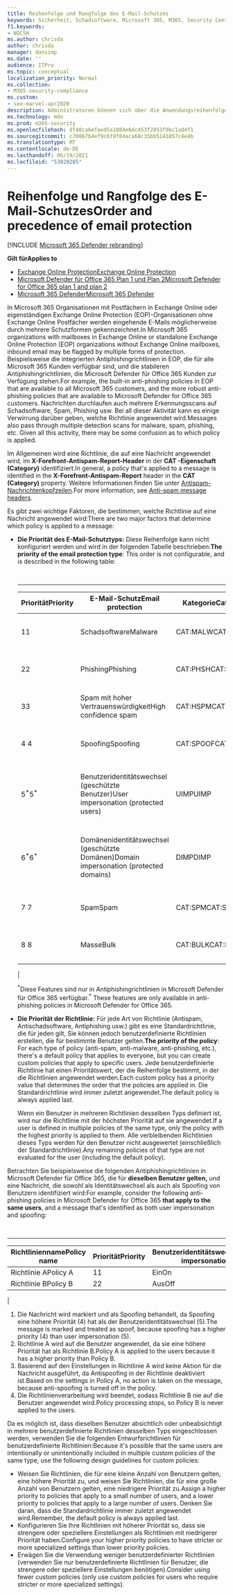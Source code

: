 ```yaml
---
title: Reihenfolge und Rangfolge des E-Mail-Schutzes
keywords: Sicherheit, Schadsoftware, Microsoft 365, M365, Security Center, Microsoft 365 Defender Portal, Microsoft Defender für Endpunkt, Microsoft Defender für Office 365, Microsoft Defender for Identity
f1.keywords:
- NOCSH
ms.author: chrisda
author: chrisda
manager: dansimp
ms.date: ''
audience: ITPro
ms.topic: conceptual
localization_priority: Normal
ms.collection:
- M365-security-compliance
ms.custom:
- seo-marvel-apr2020
description: Administratoren können sich über die Anwendungsreihenfolge der Schutzmaßnahmen in Exchange Online Protection (EOP) informieren und erfahren, wie der Prioritätswert in Schutzrichtlinien bestimmt, welche Richtlinie angewendet wird.
ms.technology: mdo
ms.prod: m365-security
ms.openlocfilehash: df40ca6efaed5a1884e6dc453f2053f9bc1a84f1
ms.sourcegitcommit: c70067b4ef9c6f8f04aca68c35bb5141857c4e4b
ms.translationtype: MT
ms.contentlocale: de-DE
ms.lasthandoff: 06/19/2021
ms.locfileid: "53029285"
---
```

# <a name="order-and-precedence-of-email-protection"></a><span data-ttu-id="046e1-104">Reihenfolge und Rangfolge des E-Mail-Schutzes</span><span class="sxs-lookup"><span data-stu-id="046e1-104">Order and precedence of email protection</span></span>

[!INCLUDE [Microsoft 365 Defender rebranding](../includes/microsoft-defender-for-office.md)]

<span data-ttu-id="046e1-105">**Gilt für**</span><span class="sxs-lookup"><span data-stu-id="046e1-105">**Applies to**</span></span>
- [<span data-ttu-id="046e1-106">Exchange Online Protection</span><span class="sxs-lookup"><span data-stu-id="046e1-106">Exchange Online Protection</span></span>](exchange-online-protection-overview.md)
- [<span data-ttu-id="046e1-107">Microsoft Defender für Office 365 Plan 1 und Plan 2</span><span class="sxs-lookup"><span data-stu-id="046e1-107">Microsoft Defender for Office 365 plan 1 and plan 2</span></span>](defender-for-office-365.md)
- [<span data-ttu-id="046e1-108">Microsoft 365 Defender</span><span class="sxs-lookup"><span data-stu-id="046e1-108">Microsoft 365 Defender</span></span>](../defender/microsoft-365-defender.md)

<span data-ttu-id="046e1-109">In Microsoft 365 Organisationen mit Postfächern in Exchange Online oder eigenständigen Exchange Online Protection (EOP)-Organisationen ohne Exchange Online Postfächer werden eingehende E-Mails möglicherweise durch mehrere Schutzformen gekennzeichnet.</span><span class="sxs-lookup"><span data-stu-id="046e1-109">In Microsoft 365 organizations with mailboxes in Exchange Online or standalone Exchange Online Protection (EOP) organizations without Exchange Online mailboxes, inbound email may be flagged by multiple forms of protection.</span></span> <span data-ttu-id="046e1-110">Beispielsweise die integrierten Antiphishingrichtlinien in EOP, die für alle Microsoft 365 Kunden verfügbar sind, und die stabileren Antiphishingrichtlinien, die Microsoft Defender für Office 365 Kunden zur Verfügung stehen.</span><span class="sxs-lookup"><span data-stu-id="046e1-110">For example, the built-in anti-phishing policies in EOP that are available to all Microsoft 365 customers, and the more robust anti-phishing policies that are available to Microsoft Defender for Office 365 customers.</span></span> <span data-ttu-id="046e1-111">Nachrichten durchlaufen auch mehrere Erkennungsscans auf Schadsoftware, Spam, Phishing usw. Bei all dieser Aktivität kann es einige Verwirrung darüber geben, welche Richtlinie angewendet wird.</span><span class="sxs-lookup"><span data-stu-id="046e1-111">Messages also pass through multiple detection scans for malware, spam, phishing, etc. Given all this activity, there may be some confusion as to which policy is applied.</span></span>

<span data-ttu-id="046e1-112">Im Allgemeinen wird eine Richtlinie, die auf eine Nachricht angewendet wird, im **X-Forefront-Antispam-Report-Header** in der **CAT -Eigenschaft (Category)** identifiziert.</span><span class="sxs-lookup"><span data-stu-id="046e1-112">In general, a policy that's applied to a message is identified in the **X-Forefront-Antispam-Report** header in the **CAT (Category)** property.</span></span> <span data-ttu-id="046e1-113">Weitere Informationen finden Sie unter [Antispam-Nachrichtenkopfzeilen](anti-spam-message-headers.md).</span><span class="sxs-lookup"><span data-stu-id="046e1-113">For more information, see [Anti-spam message headers](anti-spam-message-headers.md).</span></span>

<span data-ttu-id="046e1-114">Es gibt zwei wichtige Faktoren, die bestimmen, welche Richtlinie auf eine Nachricht angewendet wird:</span><span class="sxs-lookup"><span data-stu-id="046e1-114">There are two major factors that determine which policy is applied to a message:</span></span>

- <span data-ttu-id="046e1-115">**Die Priorität des E-Mail-Schutztyps:** Diese Reihenfolge kann nicht konfiguriert werden und wird in der folgenden Tabelle beschrieben:</span><span class="sxs-lookup"><span data-stu-id="046e1-115">**The priority of the email protection type**: This order is not configurable, and is described in the following table:</span></span>

  <br>

  ****

  |<span data-ttu-id="046e1-116">Priorität</span><span class="sxs-lookup"><span data-stu-id="046e1-116">Priority</span></span>|<span data-ttu-id="046e1-117">E-Mail-Schutz</span><span class="sxs-lookup"><span data-stu-id="046e1-117">Email protection</span></span>|<span data-ttu-id="046e1-118">Kategorie</span><span class="sxs-lookup"><span data-stu-id="046e1-118">Category</span></span>|<span data-ttu-id="046e1-119">Verwalten</span><span class="sxs-lookup"><span data-stu-id="046e1-119">Where to manage</span></span>|
  |---|---|---|---|
  |<span data-ttu-id="046e1-120">1</span><span class="sxs-lookup"><span data-stu-id="046e1-120">1</span></span>|<span data-ttu-id="046e1-121">Schadsoftware</span><span class="sxs-lookup"><span data-stu-id="046e1-121">Malware</span></span>|<span data-ttu-id="046e1-122">CAT:MALW</span><span class="sxs-lookup"><span data-stu-id="046e1-122">CAT:MALW</span></span>|[<span data-ttu-id="046e1-123">Konfigurieren von Antischadsoftwarerichtlinien in EOP</span><span class="sxs-lookup"><span data-stu-id="046e1-123">Configure anti-malware policies in EOP</span></span>](configure-anti-malware-policies.md)|
  |<span data-ttu-id="046e1-124">2</span><span class="sxs-lookup"><span data-stu-id="046e1-124">2</span></span>|<span data-ttu-id="046e1-125">Phishing</span><span class="sxs-lookup"><span data-stu-id="046e1-125">Phishing</span></span>|<span data-ttu-id="046e1-126">CAT:PHSH</span><span class="sxs-lookup"><span data-stu-id="046e1-126">CAT:PHSH</span></span>|[<span data-ttu-id="046e1-127">Konfigurieren von Antispamrichtlinien in EOP</span><span class="sxs-lookup"><span data-stu-id="046e1-127">Configure anti-spam policies in EOP</span></span>](configure-your-spam-filter-policies.md)|
  |<span data-ttu-id="046e1-128">3</span><span class="sxs-lookup"><span data-stu-id="046e1-128">3</span></span>|<span data-ttu-id="046e1-129">Spam mit hoher Vertrauenswürdigkeit</span><span class="sxs-lookup"><span data-stu-id="046e1-129">High confidence spam</span></span>|<span data-ttu-id="046e1-130">CAT:HSPM</span><span class="sxs-lookup"><span data-stu-id="046e1-130">CAT:HSPM</span></span>|[<span data-ttu-id="046e1-131">Konfigurieren von Antispamrichtlinien in EOP</span><span class="sxs-lookup"><span data-stu-id="046e1-131">Configure anti-spam policies in EOP</span></span>](configure-your-spam-filter-policies.md)|
  |<span data-ttu-id="046e1-132">4 </span><span class="sxs-lookup"><span data-stu-id="046e1-132">4</span></span>|<span data-ttu-id="046e1-133">Spoofing</span><span class="sxs-lookup"><span data-stu-id="046e1-133">Spoofing</span></span>|<span data-ttu-id="046e1-134">CAT:SPOOF</span><span class="sxs-lookup"><span data-stu-id="046e1-134">CAT:SPOOF</span></span>|[<span data-ttu-id="046e1-135">Einblick in die Spoofintelligenz in EOP</span><span class="sxs-lookup"><span data-stu-id="046e1-135">Spoof intelligence insight in EOP</span></span>](learn-about-spoof-intelligence.md)|
  |<span data-ttu-id="046e1-136">5<sup>\*</sup></span><span class="sxs-lookup"><span data-stu-id="046e1-136">5<sup>\*</sup></span></span>|<span data-ttu-id="046e1-137">Benutzeridentitätswechsel (geschützte Benutzer)</span><span class="sxs-lookup"><span data-stu-id="046e1-137">User impersonation (protected users)</span></span>|<span data-ttu-id="046e1-138">UIMP</span><span class="sxs-lookup"><span data-stu-id="046e1-138">UIMP</span></span>|[<span data-ttu-id="046e1-139">Konfigurieren von Antiphishingrichtlinien in Microsoft Defender für Office 365</span><span class="sxs-lookup"><span data-stu-id="046e1-139">Configure anti-phishing policies in Microsoft Defender for Office 365</span></span>](configure-mdo-anti-phishing-policies.md)|
  |<span data-ttu-id="046e1-140">6<sup>\*</sup></span><span class="sxs-lookup"><span data-stu-id="046e1-140">6<sup>\*</sup></span></span>|<span data-ttu-id="046e1-141">Domänenidentitätswechsel (geschützte Domänen)</span><span class="sxs-lookup"><span data-stu-id="046e1-141">Domain impersonation (protected domains)</span></span>|<span data-ttu-id="046e1-142">DIMP</span><span class="sxs-lookup"><span data-stu-id="046e1-142">DIMP</span></span>|[<span data-ttu-id="046e1-143">Konfigurieren von Antiphishingrichtlinien in Microsoft Defender für Office 365</span><span class="sxs-lookup"><span data-stu-id="046e1-143">Configure anti-phishing policies in Microsoft Defender for Office 365</span></span>](configure-mdo-anti-phishing-policies.md)|
  |<span data-ttu-id="046e1-144">7 </span><span class="sxs-lookup"><span data-stu-id="046e1-144">7</span></span>|<span data-ttu-id="046e1-145">Spam</span><span class="sxs-lookup"><span data-stu-id="046e1-145">Spam</span></span>|<span data-ttu-id="046e1-146">CAT:SPM</span><span class="sxs-lookup"><span data-stu-id="046e1-146">CAT:SPM</span></span>|[<span data-ttu-id="046e1-147">Konfigurieren von Antispamrichtlinien in EOP</span><span class="sxs-lookup"><span data-stu-id="046e1-147">Configure anti-spam policies in EOP</span></span>](configure-your-spam-filter-policies.md)|
  |<span data-ttu-id="046e1-148">8 </span><span class="sxs-lookup"><span data-stu-id="046e1-148">8</span></span>|<span data-ttu-id="046e1-149">Masse</span><span class="sxs-lookup"><span data-stu-id="046e1-149">Bulk</span></span>|<span data-ttu-id="046e1-150">CAT:BULK</span><span class="sxs-lookup"><span data-stu-id="046e1-150">CAT:BULK</span></span>|[<span data-ttu-id="046e1-151">Konfigurieren von Antispamrichtlinien in EOP</span><span class="sxs-lookup"><span data-stu-id="046e1-151">Configure anti-spam policies in EOP</span></span>](configure-your-spam-filter-policies.md)|
  |

  <span data-ttu-id="046e1-152"><sup>\*</sup>Diese Features sind nur in Antiphishingrichtlinien in Microsoft Defender für Office 365 verfügbar.</span><span class="sxs-lookup"><span data-stu-id="046e1-152"><sup>\*</sup> These features are only available in anti-phishing policies in Microsoft Defender for Office 365.</span></span>

- <span data-ttu-id="046e1-153">**Die Priorität der Richtlinie:** Für jede Art von Richtlinie (Antispam, Antischadsoftware, Antiphishing usw.) gibt es eine Standardrichtlinie, die für jeden gilt, Sie können jedoch benutzerdefinierte Richtlinien erstellen, die für bestimmte Benutzer gelten.</span><span class="sxs-lookup"><span data-stu-id="046e1-153">**The priority of the policy**: For each type of policy (anti-spam, anti-malware, anti-phishing, etc.), there's a default policy that applies to everyone, but you can create custom policies that apply to specific users.</span></span> <span data-ttu-id="046e1-154">Jede benutzerdefinierte Richtlinie hat einen Prioritätswert, der die Reihenfolge bestimmt, in der die Richtlinien angewendet werden.</span><span class="sxs-lookup"><span data-stu-id="046e1-154">Each custom policy has a priority value that determines the order that the policies are applied in.</span></span> <span data-ttu-id="046e1-155">Die Standardrichtlinie wird immer zuletzt angewendet.</span><span class="sxs-lookup"><span data-stu-id="046e1-155">The default policy is always applied last.</span></span>

  <span data-ttu-id="046e1-156">Wenn ein Benutzer in mehreren Richtlinien desselben Typs definiert ist, wird nur die Richtlinie mit der höchsten Priorität auf sie angewendet.</span><span class="sxs-lookup"><span data-stu-id="046e1-156">If a user is defined in multiple policies of the same type, only the policy with the highest priority is applied to them.</span></span> <span data-ttu-id="046e1-157">Alle verbleibenden Richtlinien dieses Typs werden für den Benutzer nicht ausgewertet (einschließlich der Standardrichtlinie).</span><span class="sxs-lookup"><span data-stu-id="046e1-157">Any remaining policies of that type are not evaluated for the user (including the default policy).</span></span>

<span data-ttu-id="046e1-158">Betrachten Sie beispielsweise die folgenden Antiphishingrichtlinien in Microsoft Defender für Office 365, die für **dieselben Benutzer gelten,** und eine Nachricht, die sowohl als Identitätswechsel als auch als Spoofing von Benutzern identifiziert wird:</span><span class="sxs-lookup"><span data-stu-id="046e1-158">For example, consider the following anti-phishing policies in Microsoft Defender for Office 365 **that apply to the same users**, and a message that's identified as both user impersonation and spoofing:</span></span>

<br>

****

|<span data-ttu-id="046e1-159">Richtlinienname</span><span class="sxs-lookup"><span data-stu-id="046e1-159">Policy name</span></span>|<span data-ttu-id="046e1-160">Priorität</span><span class="sxs-lookup"><span data-stu-id="046e1-160">Priority</span></span>|<span data-ttu-id="046e1-161">Benutzeridentitätswechsel</span><span class="sxs-lookup"><span data-stu-id="046e1-161">User impersonation</span></span>|<span data-ttu-id="046e1-162">Antispoofing</span><span class="sxs-lookup"><span data-stu-id="046e1-162">Anti-spoofing</span></span>|
|---|---|---|---|
|<span data-ttu-id="046e1-163">Richtlinie A</span><span class="sxs-lookup"><span data-stu-id="046e1-163">Policy A</span></span>|<span data-ttu-id="046e1-164">1</span><span class="sxs-lookup"><span data-stu-id="046e1-164">1</span></span>|<span data-ttu-id="046e1-165">Ein</span><span class="sxs-lookup"><span data-stu-id="046e1-165">On</span></span>|<span data-ttu-id="046e1-166">Aus</span><span class="sxs-lookup"><span data-stu-id="046e1-166">Off</span></span>|
|<span data-ttu-id="046e1-167">Richtlinie B</span><span class="sxs-lookup"><span data-stu-id="046e1-167">Policy B</span></span>|<span data-ttu-id="046e1-168">2</span><span class="sxs-lookup"><span data-stu-id="046e1-168">2</span></span>|<span data-ttu-id="046e1-169">Aus</span><span class="sxs-lookup"><span data-stu-id="046e1-169">Off</span></span>|<span data-ttu-id="046e1-170">Ein</span><span class="sxs-lookup"><span data-stu-id="046e1-170">On</span></span>|
|

1. <span data-ttu-id="046e1-171">Die Nachricht wird markiert und als Spoofing behandelt, da Spoofing eine höhere Priorität (4) hat als der Benutzeridentitätswechsel (5).</span><span class="sxs-lookup"><span data-stu-id="046e1-171">The message is marked and treated as spoof, because spoofing has a higher priority (4) than user impersonation (5).</span></span>
2. <span data-ttu-id="046e1-172">Richtlinie A wird auf die Benutzer angewendet, da sie eine höhere Priorität hat als Richtlinie B.</span><span class="sxs-lookup"><span data-stu-id="046e1-172">Policy A is applied to the users because it has a higher priority than Policy B.</span></span>
3. <span data-ttu-id="046e1-173">Basierend auf den Einstellungen in Richtlinie A wird keine Aktion für die Nachricht ausgeführt, da Antispoofing in der Richtlinie deaktiviert ist.</span><span class="sxs-lookup"><span data-stu-id="046e1-173">Based on the settings in Policy A, no action is taken on the message, because anti-spoofing is turned off in the policy.</span></span>
4. <span data-ttu-id="046e1-174">Die Richtlinienverarbeitung wird beendet, sodass Richtlinie B nie auf die Benutzer angewendet wird.</span><span class="sxs-lookup"><span data-stu-id="046e1-174">Policy processing stops, so Policy B is never applied to the users.</span></span>

<span data-ttu-id="046e1-175">Da es möglich ist, dass dieselben Benutzer absichtlich oder unbeabsichtigt in mehrere benutzerdefinierte Richtlinien desselben Typs eingeschlossen werden, verwenden Sie die folgenden Entwurfsrichtlinien für benutzerdefinierte Richtlinien:</span><span class="sxs-lookup"><span data-stu-id="046e1-175">Because it's possible that the same users are intentionally or unintentionally included in multiple custom policies of the same type, use the following design guidelines for custom policies:</span></span>

- <span data-ttu-id="046e1-176">Weisen Sie Richtlinien, die für eine kleine Anzahl von Benutzern gelten, eine höhere Priorität zu, und weisen Sie Richtlinien, die für eine große Anzahl von Benutzern gelten, eine niedrigere Priorität zu.</span><span class="sxs-lookup"><span data-stu-id="046e1-176">Assign a higher priority to policies that apply to a small number of users, and a lower priority to policies that apply to a large number of users.</span></span> <span data-ttu-id="046e1-177">Denken Sie daran, dass die Standardrichtlinie immer zuletzt angewendet wird.</span><span class="sxs-lookup"><span data-stu-id="046e1-177">Remember, the default policy is always applied last.</span></span>
- <span data-ttu-id="046e1-178">Konfigurieren Sie Ihre Richtlinien mit höherer Priorität so, dass sie strengere oder speziellere Einstellungen als Richtlinien mit niedrigerer Priorität haben.</span><span class="sxs-lookup"><span data-stu-id="046e1-178">Configure your higher priority policies to have stricter or more specialized settings than lower priority policies.</span></span>
- <span data-ttu-id="046e1-179">Erwägen Sie die Verwendung weniger benutzerdefinierter Richtlinien (verwenden Sie nur benutzerdefinierte Richtlinien für Benutzer, die strengere oder speziellere Einstellungen benötigen).</span><span class="sxs-lookup"><span data-stu-id="046e1-179">Consider using fewer custom policies (only use custom policies for users who require stricter or more specialized settings).</span></span>

